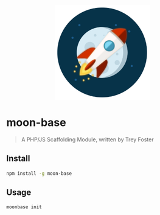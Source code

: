 
<p style="text-align:center;">
<img src="https://github.com/Infamoustrey/moon-base/blob/master/moon-base.png" width="250" />
</p>

# moon-base
> A PHP/JS Scaffolding Module, written by Trey Foster

## Install
```bash
npm install -g moon-base
```

## Usage
```bash
moonbase init
```
